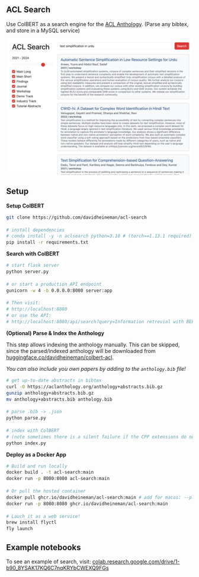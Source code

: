 ## ACL Search

Use ColBERT as a search engine for the [ACL Anthology](https://aclanthology.org/). (Parse any bibtex, and store in a MySQL service)

<div align="center">
    <img src="./src/static/demo.jpg" width="600" />
</div>

## Setup

**Setup ColBERT**
```sh
git clone https://github.com/davidheineman/acl-search

# install dependencies
# conda install -y -n aclsearch python=3.10 # (torch==1.13.1 required)
pip install -r requirements.txt
```

**Search with ColBERT**

```sh
# start flask server
python server.py

# or start a production API endpoint
gunicorn -w 4 -b 0.0.0.0:8080 server:app

# Then visit:
# http://localhost:8080
# or use the API:
# http://localhost:8080/api/search?query=Information retrevial with BERT
```

**(Optional) Parse & Index the Anthology**

This step allows indexing the anthology manually. This can be skipped, since the parsed/indexed anthology will be downloaded from [huggingface.co/davidheineman/colbert-acl](https://huggingface.co/davidheineman/colbert-acl).

*You can also include you own papers by adding to the `anthology.bib` file!*

```sh
# get up-to-date abstracts in bibtex
curl -O https://aclanthology.org/anthology+abstracts.bib.gz
gunzip anthology+abstracts.bib.gz
mv anthology+abstracts.bib anthology.bib

# parse .bib -> .json
python parse.py

# index with ColBERT 
# (note sometimes there is a silent failure if the CPP extensions do not exist)
python index.py
```

**Deploy as a Docker App**
```sh
# Build and run locally
docker build . -t acl-search:main
docker run -p 8080:8080 acl-search:main

# Or pull the hosted container
docker pull ghcr.io/davidheineman/acl-search:main # add for macos: --platform linux/amd64 
docker run -p 8080:8080 ghcr.io/davidheineman/acl-search:main

# Lauch it as a web service!
brew install flyctl
fly launch
```

## Example notebooks

To see an example of search, visit:
[colab.research.google.com/drive/1-b90_8YSAK17KQ6C7nqKRYbCWEXQ9FGs](https://colab.research.google.com/drive/1-b90_8YSAK17KQ6C7nqKRYbCWEXQ9FGs?usp=sharing)

<!-- ## Notes
- See: 
    - https://github.com/stanford-futuredata/ColBERT/blob/main/colbert/index_updater.py
    - https://github.com/stanford-futuredata/ColBERT/issues/111

- TODO:
    - On UI
        - Colors: make the colors resemble the ACL page much closer
            - There's still a bunch of blue from the bootstrap themeing
        - Smaller line spacing for abstract text
        - Add "PDF" button
        - Justify the result metadata (Year, venue, etc.) so the content all starts at the same vertical position
        - Add a "Expand" button at the end of the abstract
        - Make the results scrollable, without scrolling the rest of the page
        - Put two sliders on the year range (and make the years selectable, with the years at both ends of the bar)
        - If the user selects certain venues, remember these venues
        - Add a dropdown under the "Workshop" box to select specific workshops

    - Include the title in the indexing

    - Use SQLite (or pocketbase) instead of MySQL, so you only have a single docker container
    
    - Build using GitHub Actions, then deploy the built container on Google Cloud
    - This way, I can trigger builds directly in GitHub
    - Deploy: https://console.cloud.google.com/run/create?enableapi=true&hl=en&project=light-lambda-256623
    - https://docs.docker.com/language/python/configure-ci-cd/
    - try `fly launch`?

    - I learned github actions are great, but you need to deploy to the container registry
        of the cloud repo you are deploying the container service from (i.e., not the 
        github registry). Also, I'm using docker compose, which makes it more complicated
        - https://stackoverflow.com/questions/67023441/deploy-docker-container-with-compose-github-actions

    - Have articles before 2020

    - Maybe make the UI more compressed like this: https://aclanthology.org/events/eacl-2024/#2024eacl-long

    - Put query in URL (?q=XXX)

    - Make indexing code better 
        (currently, the setup involves manually copying the CPP files becuase there is a silent failure, this also should be possible to do on Google Collab, or even MPS)
        - Make index save in parent folder
        - Fix "sanity check" in index.py
        - Make it possible to do a one-click re-indexing as a GitHub action (potentially when building the container? Or re-build the container when HF is updated)
    - Profile bibtexparser.load(f) (why so slow)
    - Scrape: 
        - https://proceedings.neurips.cc/
        - https://dblp.uni-trier.de/db/conf/iclr/index.html
        - openreview
 -->